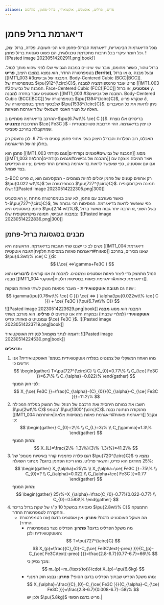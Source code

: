```yaml
---
aliases: פריט, פרליט, אוסטניט, אוקטואידי, ברזל-פחמן, סוליבוס
---
```

# דיאגרמת ברזל פחמן
מכל הדיאגרמות הבינאריות, דיאגרמת הברזל-פחמן היא הכי חשובה. פלדה, ברזל יצוק, וכל חומר עיקרי בכל תרבות מתקדמת טכנולוגית, הם פשוט סגסוגת ברזל פחמן.
![[Pasted image 20230514202911.png|book]]

ברזל טהור, כאשר מחומם, עובר שני שינויים במבנה הגבישי שלו לפני שהוא מותך לנוזל. בטמפרטורה החדר, הוא נמצא במצבו היציב, **פריט (ferrite)**, או  ברזל $\alpha$, ובעל מבנה [[IMT1_003 המבנה של גבישים#3. Body-Centered Cubic (BCC)|BCC]].
בטמפרטורה של $\pu{912^{\circ}C}$, פריט עובר טרנספורמציה למבנה [[IMT1_003 המבנה של גבישים#2. Face-Centered Cubic (FCC)|FCC]] **אוסטניט**, או ברזל $\gamma$. האוסטניט עובר בחזרה למבנה [[IMT1_003 המבנה של גבישים#3. Body-Centered Cubic (BCC)|BCC]] בטמפרטורה של $\pu{1394^{\circ}C}$, שנקרא פריט $\delta$, שלבסוף מותך בטמפרטורה של $\pu{1538^{\circ}C}$.
ניתן לראות את כל המעברים האלה על הציר האנכי השמאלי של דיאגרמת הפאזות.

ההרכב בדיאגרמה מסתיים ב-$\pu{6.7wt\% \ce{ C }}$. בריכוזים אלו נוצרת התרכובת **צמנטיט** $\ce{ Fe3C }$ - קו ימין בדיאגרמה. זוהי תרכובת סטויכומטרית שמתקבלת בהרכב ספציפי.

תאכלס, רוב הפלדות והברזל היצוק בעלי אחוזי פחמן קטנים מ-$6.7\%$. לכן נתעסק רק בחלק זה של הדיאגרמה.

פחמן הוא [[IMT1_003 המבנה של גבישים#פגמים נקודתיים|פגם נקודתי]] מסוג [[IMT1_003 המבנה של גבישים#פגמים נקודתיים|החלפה]] ויוצר תמיסה מוצקה עם הפריטים $\alpha$ ו-$\gamma$, וגם עם אוסטניט, כפי שאפשר לראות בדיאגרמה באזורים החד פאזיים בצד שמאל.

ב-BCC פריט $\alpha$, רק אחוזים קטנים של פחמן יכולים להיות מומסים - המקסימום הוא $\pu{0.022 wt\%}$ בטמפרטורה של $\pu{727^{\circ}C}$. תמונה מיקרוסקופית שלו:
![[Pasted image 20230514222305.png|300]]

האוסטניט $\gamma$, כאשר מעורבב עם פחמן, לא יציב בטמפרטורה מתחת ל-$\pu{727^{\circ}C}$, כפי שאפשר לראות בדיאגרמה. המסיסות הכי גבוהה של פחמן באוסטניט היא $\pu{2.14 wt\%}$, הרבה יותר גבוה מאשר ברזל $\alpha$, בשל השוני במבנה הגבישי. תמונה מיקרוסקופית שלו:
![[Pasted image 20230514222836.png|300]]

## מבנים בסגסוגת ברזל-פחמן

נשים לב כי ישנם שתי תגובות בדיאגרמה. הראשונה היא [[IMT1_004 דיאגרמת פאזות#דיאגרמת פאזות במסיסות חלקית|תגובה אוטקטית]] שאנו מכירים, בהרכב $\pu{4.3wt\% \ce{ C }}$:
$$
L\ce{ <=>\gamma+Fe3C }
$$

הנוזל מתמצק כדי ליצור פאזות אוסטניט וצמנטיט. למבנה זה אנו קוראים **לדבוריט** והוא מבנה [[IMT1_004 דיאגרמת פאזות#דיאגרמת פאזות במסיסות חלקית|אוטקטי]].

ישנה גם **תגובה אוטקטואידית** - מעבר מפאזת מוצק לשתי פאזות מוצקות:
$$
\gamma(\pu{0.76wt\% \ce{ C }}) \ce{ <=> } \alpha(\pu{0.022wt\% \ce{ C }}) + \ce{ Fe3C }(\pu{6.7wt\% C})
$$
![[Pasted image 20230514223629.png|book]]
המבנה הוא מסוג **מבנה אוטקטואידי** (למלרי שכבתי) ובמקרה הזה אנו קוראים לו **פרליט**. הוא מורכב משתי פאזות: פריט $\alpha$ וצמנטיט $\ce{ Fe3C }$.
![[Pasted image 20230514223719.png|book]]

דוגמה לנתך משמאל לנקודת האוטקטואיד:
![[Pasted image 20230514224530.png|book]]

**תרגילים:**
1. מהו האחוז המשקלי של צמנטיט בפלדה אוטקטואידית בטמפ' האוטקטואידית?
	אנו יודעים כי:
	$$
	\begin{gather}
	T=\pu{727^{\circ}C} \\
	C_{0}=0.77\% \\
	C_{\ce{ Fe3C }}=6.7\% \\
	C_{\alpha}=0.022\%
	\end{gather}
	$$
	לפי חוק המנוף:
	$$
	X_{\ce{ Fe3C }}=\frac{C_{\alpha}-{C}_{0}}{C_{\alpha}-C_{\ce{ Fe3C }}}=11.2\%
	$$
1. חשבו את כמותם היחסית ואת הרכבם של הנוזל ושל המוצק בפלדה המכילה $\pu{2wt\% C}$ בטמפ' $\pu{1300^{\circ}C}$.
	מהנקודה הנתונה נבנה [[IMT1_004 דיאגרמת פאזות#דיאגרמת פאזות במסיסות מלאה|איזותרמה]] ונקבל כי:
	$$
	\begin{gather}
	C_{0}=2\% \\
	C_{L}=3\% \\
	C_{\gamma}=1.3\%
	\end{gather}
	$$
	מחוק המנוף:
	$$
	X_{L}=\frac{2\%-1.3\%}{3\%-1.3\%}=41.2\%
	$$
1. דגם פלדה פחמנית קורר באיטיות מטמפ' של $\pu{720^{\circ}C}$ נמצא כי $25\%$ מהדגם הוא פריט, והשאר פרליט. מהו ריכוז הפחמן בדגם?
	מנתוני השאלה:
	$$
	\begin{gather}
	X_{\alpha}=25\% \\
	X_{\alpha+\ce{ Fe3C }}=75\% \\
	C_{0}=? \\
	C_{\alpha}=0.022 \\
	C_{\alpha+\ce{ Fe3C }}=0.77
	\end{gather}
	$$
	מחוק המנוף:
	$$
	\begin{gather}
	25\%=X_{\alpha}=\frac{C_{0}-0.77}{0.022-0.77} \\
	C_{0}=0.583\%
	\end{gather}
	$$
3. סגסוגת במשקל 10 ק"ג של יצקת ברזל בריכוז $\pu{2.8wt\% C}$ התמצקה והתקררה לטמפרטורת החדר.
	- מה משקל האוסטניט בדגם?
		**פתרון**:
		אין אוסטניט בדגם (אנו בטמפרטורת החדר).
		- מה משקל הפרליט בדגם?
		**פתרון**:
		הפרליט נוצר בטמפרטורה האוטקטואידית ולכן:
		$$
		T=\pu{727^{\circ}C}
		$$
		$$
		X_{p}=\frac{{C}_{0}-C_{\ce{ Fe3C\text{-preo} }}}{C_{p}-C_{\ce{ Fe3C\text{-preo} }}}=\frac{2.8-6.7}{0.77-6.7}=66\%
		$$
		מכך נסיק כי:
		$$
		m_{p}=m_{\text{tot}}\cdot X_{p}=\pu{6.6kg}
		$$
		- מהו משקל הפריט שבתוך הפרליט בדגם הסופי?
		**פתרון**:
		נבצע חוק המנוף:
		$$
		X_{\alpha}=\frac{{C}_{0}-C_{\ce{ Fe3C }}}{C_{\alpha}-C_{\ce{ Fe3C }}}=\frac{2.8-6.7}{0.008-6.7}=58\%
		$$
		ולכן יש $\pu{5.8kg}$ פריט בדגם הסופי.|

